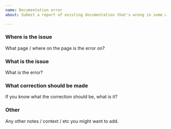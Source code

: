 ```yaml
---
name: Documentation error
about: Submit a report of existing documentation that's wrong in some way

---
```


### Where is the issue

What page / where on the page is the error on?

### What is the issue

What is the error?

### What correction should be made

If you know what the correction should be, what is it?

### Other

Any other notes / context / etc you might want to add.

